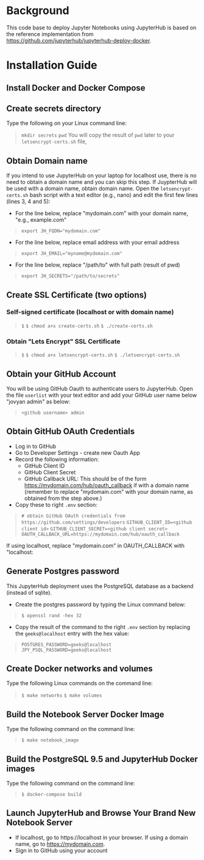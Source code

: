 # Background
This code base to deploy Jupyter Notebooks using JupyterHub is based on the reference implementation from https://github.com/jupyterhub/jupyterhub-deploy-docker.

# Installation Guide

## Install Docker and Docker Compose

## Create secrets directory
Type the following on your Linux command line:
> `mkdir secrets`
> `pwd`
You will copy the result of `pwd` later to your `letsencrypt-certs.sh` file,

## Obtain Domain name
If you intend to use JupyterHub on your laptop for localhost use, there is no need to obtain a domain name and you can skip this step. If JuypterHub will be used with a domain name, obtain domain name. Open the `letsencrypt-certs.sh` bash script with a text editor (e.g., nano) and edit the first few lines (lines 3, 4 and 5):

* For the line below, replace "mydomain.com" with your domain name, "e.g., example.com"
> `export JH_FQDN="mydomain.com"`
* For the line below, replace email address with your email address
> `export JH_EMAIL="myname@mydomain.com"`
* For the line below, replace "/path/to" with full path (result of pwd)
> `export JH_SECRETS="/path/to/secrets"`

## Create SSL Certificate (two options)
### Self-signed certificate (localhost or with domain name)
> `$`
> `$ chmod a+x create-certs.sh`
> `$ ./create-certs.sh`

### Obtain "Lets Encrypt" SSL Certificate
> `$`
> `$ chmod a+x letsencrypt-certs.sh`
> `$ ./letsencrypt-certs.sh`

## Obtain your GitHub Account
You will be using GitHub Oauth to authenticate users to JupyterHub. Open the file `userlist` with your text editor and add your GitHub user name below "jovyan admin" as below:
> `<github username> admin`

## Obtain GitHub OAuth Credentials
* Log in to GitHub
* Go to Developer Settings - create new Oauth App
* Record the following information:
  * GitHub Client ID
  * GitHub Client Secret
  * GitHub Callback URL: This should be of the form https://mydomain.com/hub/oauth_callback if with a domain name (remember to replace "mydomain.com" with your domain name, as obtained from the step above.)
* Copy these to right `.env` section:
> `# obtain GitHub OAuth credentials from https://github.com/settings/developers`
> `GITHUB_CLIENT_ID=<github client id>`
> `GITHUB_CLIENT_SECRET=<github client secret>`
> `OAUTH_CALLBACK_URL=https://mydomain.com/hub/oauth_callback`

  If using localhost, replace "mydomain.com" in OAUTH_CALLBACK with "localhost:

## Generate Postgres password
This JupyterHub deployment uses the PostgreSQL database as a backend (instead of sqlite).
* Create the postgres password by typing the Linux command below:
> `$ openssl rand -hex 32`
* Copy the result of the command to the right `.env` section by replacing the `geeks@localhost` entry with the hex value:
> `POSTGRES_PASSWORD=geeks@localhost`
> `JPY_PSQL_PASSWORD=geeks@localhost`

## Create Docker networks and volumes
Type the following Linux commands on the command line:
> `$ make networks`
> `$ make volumes`

## Build the Notebook Server Docker Image
Type the following command on the command line:
> `$ make notebook_image`

## Build the PostgreSQL 9.5 and JupyterHub Docker images
Type the following command on the command line:
> `$ docker-compose build`

## Launch JupyterHub and Browse Your Brand New Notebook Server
* If localhost, go to https://localhost in your browser. If using a domain name, go to https://mydomain.com.
* Sign in to GitHub using your account

